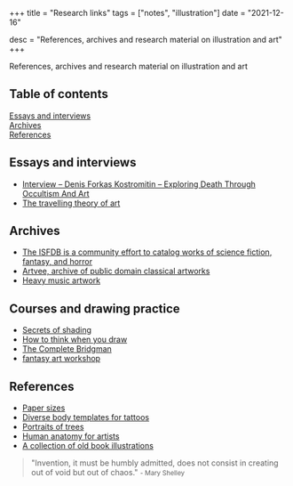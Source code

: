 +++
title = "Research links"
tags = ["notes", "illustration"]
date = "2021-12-16"

desc = "References, archives and research material on illustration and art"
+++

References, archives and research material on illustration and art

## Table of contents

<div class="table-of-contents">

[Essays and interviews](#essays-and-interviews)  
[Archives](#archives)  
[References](#references)

</div>

## Essays and interviews

- [Interview – Denis Forkas Kostromitin – Exploring Death Through Occultism And Art](https://acourseindying.com/interview-denis-forkas-kostromitin-exploring-death-through-occultism-and-art/)
- [The travelling theory of art](https://psyche.co/ideas/when-art-transports-us-where-do-we-actually-go)

## Archives

- [The ISFDB is a community effort to catalog works of science fiction, fantasy, and horror](http://www.isfdb.org/cgi-bin/index.cgi)
- [Artvee, archive of public domain classical artworks](https://artvee.com/)
- [Heavy music artwork](https://heavymusicartwork.com/)

## Courses and drawing practice

- [Secrets of shading](https://stevenzapata.gumroad.com/l/iuUJK)
- [How to think when you draw](http://theetheringtonbrothers.blogspot.com/p/every-how-to-think-when-you-draw.html)
- [The Complete Bridgman](https://www.ingetang.com/praxis/the-complete-bridgman/)
- [fantasy art workshop](https://www.fantasyartworkshop.com/)

## References

- [Paper sizes](https://papersizes.io/)
- [Diverse body templates for tattoos](https://www.dwamdwamdwam.com/produits/fullpackage)
- [Portraits of trees](https://publicdomainreview.org/collection/sylva-britannica)
- [Human anatomy for artists](https://www.human-anatomy-for-artist.com/)
- [A collection of old book illustrations](https://www.flickr.com/search/?user_id=internetarchivebookimages&tags=bookidhandbookoforname1900meye&view_all=1)

> "Invention, it must be humbly admitted, does not consist in creating out of void but out of chaos."
<small>- Mary Shelley</small>
